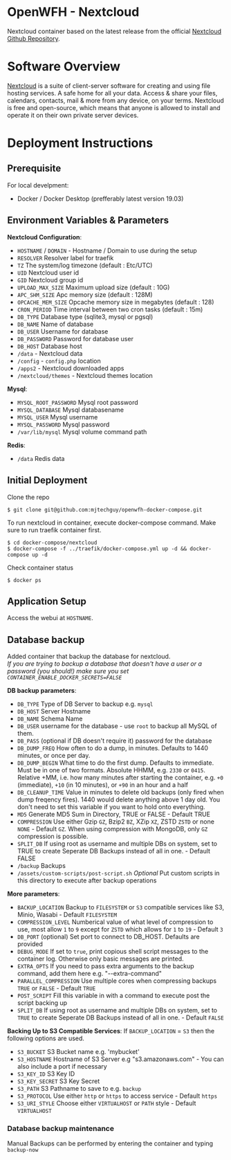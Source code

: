 # OpenWFH - Nextcloud
Nextcloud container based on the latest release from the official [Nextcloud Github Repository](https://github.com/nextcloud/docker).

# Software Overview
[Nextcloud](https://nextcloud.com) is a suite of client-server software for creating and using file hosting services. A safe home for all your data. Access & share your files, calendars, contacts, mail & more from any device, on your terms. Nextcloud is free and open-source, which means that anyone is allowed to install and operate it on their own private server devices.

# Deployment Instructions
## Prerequisite
For local develpment:
- Docker / Docker Desktop (prefferably latest version 19.03)

## Environment Variables & Parameters

__Nextcloud Configuration__:
- `HOSTNAME` / `DOMAIN` - Hostname / Domain to use during the setup
- `RESOLVER` Resolver label for traefik
- `TZ` The system/log timezone (default : Etc/UTC)
- `UID` Nextcloud user id
- `GID` Nextcloud group id
- `UPLOAD_MAX_SIZE` Maximum upload size (default : 10G)
- `APC_SHM_SIZE` Apc memory size (default : 128M)
- `OPCACHE_MEM_SIZE` Opcache memory size in megabytes (default : 128)
- `CRON_PERIOD` Time interval between two cron tasks (default : 15m)
- `DB_TYPE` Database type (sqlite3, mysql or pgsql) 
- `DB_NAME` Name of database
- `DB_USER` Username for database
- `DB_PASSWORD` Password for database user
- `DB_HOST` Database host
- `/data` - Nextcloud data
- `/config` - `config.php` location
- `/apps2` - Nextcloud downloaded apps
- `/nextcloud/themes` - Nextcloud themes location

__Mysql__:
- `MYSQL_ROOT_PASSWORD` Mysql root password
- `MYSQL_DATABASE` Mysql databasename
- `MYSQL_USER` Mysql username
- `MYSQL_PASSWORD` Mysql password
- `/var/lib/mysql` Mysql volume command path

__Redis__:
- `/data` Redis data

## Initial Deployment
Clone the repo
```console
$ git clone git@github.com:mjtechguy/openwfh-docker-compose.git
```
To run nextcloud in container, execute docker-compose command. Make sure to run traefik container first.
```console
$ cd docker-compose/nextcloud
$ docker-compose -f ../traefik/docker-compose.yml up -d && docker-compose up -d
```
Check container status
```console
$ docker ps
```

## Application Setup
Access the webui at `HOSTNAME`.

## Database backup
Added container that backup the database for nextcloud.  
*If you are trying to backup a database that doesn't have a user or a password (you should!) make sure you set `CONTAINER_ENABLE_DOCKER_SECRETS=FALSE`*

__DB backup parameters__:
- `DB_TYPE` Type of DB Server to backup e.g. `mysql`
- `DB_HOST` Server Hostname
- `DB_NAME` Schema Name
- `DB_USER` username for the database - use `root` to backup all MySQL of them.
- `DB_PASS` (optional if DB doesn't require it) password for the database
- `DB_DUMP_FREQ` How often to do a dump, in minutes. Defaults to 1440 minutes, or once per day.
- `DB_DUMP_BEGIN` What time to do the first dump. Defaults to immediate. Must be in one of two formats. Absolute HHMM, e.g. `2330` or `0415`. Relative +MM, i.e. how many minutes after starting the container, e.g. `+0` (immediate), `+10` (in 10 minutes), or `+90` in an hour and a half
- `DB_CLEANUP_TIME` Value in minutes to delete old backups (only fired when dump freqency fires). 1440 would delete anything above 1 day old. You don't need to set this variable if you want to hold onto everything.
- `MD5` Generate MD5 Sum in Directory, TRUE or FALSE - Default TRUE
- `COMPRESSION` Use either Gzip `GZ`, Bzip2 `BZ`, XZip `XZ`, ZSTD `ZSTD` or none `NONE` - Default `GZ`. When using compression with MongoDB, only `GZ` compression is possible.
- `SPLIT_DB` If using root as username and multiple DBs on system, set to TRUE to create Seperate DB Backups instead of all in one. - Default FALSE
- `/backup` Backups
- `/assets/custom-scripts/post-script.sh` *Optional* Put custom scripts in this directory to execute after backup operations

__More parameters__:
- `BACKUP_LOCATION` Backup to `FILESYSTEM` or `S3` compatible services like S3, Minio, Wasabi - Default `FILESYSTEM`
- `COMPRESSION_LEVEL` Numberical value of what level of compression to use, most allow `1` to `9` except for `ZSTD` which allows for `1` to `19` - Default `3`
- `DB_PORT` (optional) Set port to connect to DB_HOST. Defaults are provided
- `DEBUG_MODE` If set to `true`, print copious shell script messages to the container log. Otherwise only basic messages are printed.
- `EXTRA_OPTS` If you need to pass extra arguments to the backup command, add them here e.g. "--extra-command"
- `PARALLEL_COMPRESSION` Use multiple cores when compressing backups `TRUE` or `FALSE` - Default `TRUE`
- `POST_SCRIPT` Fill this variable in with a command to execute post the script backing up
- `SPLIT_DB` If using root as username and multiple DBs on system, set to `TRUE` to create Seperate DB Backups instead of all in one. - Default `FALSE`

__Backing Up to S3 Compatible Services__:
If `BACKUP_LOCATION` = `S3` then the following options are used.
- `S3_BUCKET` S3 Bucket name e.g. 'mybucket'
- `S3_HOSTNAME` Hostname of S3 Server e.g "s3.amazonaws.com" - You can also include a port if necessary
- `S3_KEY_ID` S3 Key ID
- `S3_KEY_SECRET` S3 Key Secret
- `S3_PATH` S3 Pathname to save to e.g. `backup`
- `S3_PROTOCOL` Use either `http` or `https` to access service - Default `https`
- `S3_URI_STYLE` Choose either `VIRTUALHOST` or `PATH` style - Default `VIRTUALHOST`

### Database backup maintenance
Manual Backups can be performed by entering the container and typing `backup-now`